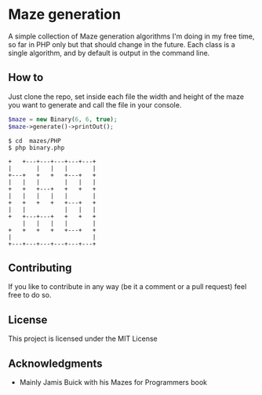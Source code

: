 # Maze generation

A simple collection of Maze generation algorithms I'm doing in my free time, so far in PHP only but that should change in the future. Each class is a single algorithm, and by default is output in the command line.

## How to

Just clone the repo, set inside each file the width and height of the maze you want to generate and call the file in your console.

```php
$maze = new Binary(6, 6, true);
$maze->generate()->printOut();
```

```
$ cd  mazes/PHP
$ php binary.php
```

```
+   +---+---+---+---+---+
|       |   |   |       |
+---+   +   +   +---+   +
|   |   |       |   |   |
+   +   +---+   +   +   +
|   |   |   |   |       |
+   +   +   +   +---+   +
|   |           |   |   |
+   +---+---+   +   +   +
    |   |   |   |       |
+   +   +   +   +---+   +
|                       |
+---+---+---+---+---+---+
```

## Contributing

If you like to contribute in any way (be it a comment or a pull request) feel free to do so.

## License

This project is licensed under the MIT License

## Acknowledgments

* Mainly Jamis Buick with his Mazes for Programmers book